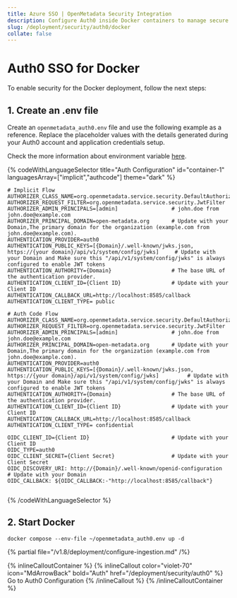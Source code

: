 ```yaml
---
title: Azure SSO | OpenMetadata Security Integration
description: Configure Auth0 inside Docker containers to manage secure user logins with backend token validation and low-latency identity workflows.
slug: /deployment/security/auth0/docker
collate: false
---
```


# Auth0 SSO for Docker

To enable security for the Docker deployment, follow the next steps:

## 1. Create an .env file

Create an `openmetadata_auth0.env` file and use the following example as a reference. Replace the placeholder values with the details generated during your Auth0 account and application credentials setup.

Check the more information about environment variable [here](/deployment/security/configuration-parameters).


{% codeWithLanguageSelector title="Auth Configuration" id="container-1" languagesArray=["implicit","authcode"] theme="dark" %}
```implicit
# Implicit Flow
AUTHORIZER_CLASS_NAME=org.openmetadata.service.security.DefaultAuthorizer
AUTHORIZER_REQUEST_FILTER=org.openmetadata.service.security.JwtFilter
AUTHORIZER_ADMIN_PRINCIPALS=[admin]                 # john.doe from john.doe@example.com
AUTHORIZER_PRINCIPAL_DOMAIN=open-metadata.org       # Update with your Domain,The primary domain for the organization (example.com from john.doe@example.com).
AUTHENTICATION_PROVIDER=auth0
AUTHENTICATION_PUBLIC_KEYS=[{Domain}/.well-known/jwks.json, https://{your domain}/api/v1/system/config/jwks]     # Update with your Domain and Make sure this "/api/v1/system/config/jwks" is always configured to enable JWT tokens
AUTHENTICATION_AUTHORITY={Domain}                   # The base URL of the authentication provider.
AUTHENTICATION_CLIENT_ID={Client ID}                # Update with your Client ID
AUTHENTICATION_CALLBACK_URL=http://localhost:8585/callback
AUTHENTICATION_CLIENT_TYPE= public
```

```authcode
# Auth Code Flow 
AUTHORIZER_CLASS_NAME=org.openmetadata.service.security.DefaultAuthorizer
AUTHORIZER_REQUEST_FILTER=org.openmetadata.service.security.JwtFilter
AUTHORIZER_ADMIN_PRINCIPALS=[admin]                 # john.doe from john.doe@example.com
AUTHORIZER_PRINCIPAL_DOMAIN=open-metadata.org       # Update with your Domain,The primary domain for the organization (example.com from john.doe@example.com).
AUTHENTICATION_PROVIDER=auth0
AUTHENTICATION_PUBLIC_KEYS=[{Domain}/.well-known/jwks.json, https://{your domain}/api/v1/system/config/jwks]         # Update with your Domain and Make sure this "/api/v1/system/config/jwks" is always configured to enable JWT tokens
AUTHENTICATION_AUTHORITY={Domain}                   # The base URL of the authentication provider.
AUTHENTICATION_CLIENT_ID={Client ID}                # Update with your Client ID
AUTHENTICATION_CALLBACK_URL=http://localhost:8585/callback 
AUTHENTICATION_CLIENT_TYPE= confidential

OIDC_CLIENT_ID={Client ID}                          # Update with your Client ID
OIDC_TYPE=auth0 
OIDC_CLIENT_SECRET={Client Secret}                  # Update with your Client Secret
OIDC_DISCOVERY_URI: http://{Domain}/.well-known/openid-configuration        # Update with your Domain
OIDC_CALLBACK: ${OIDC_CALLBACK:-"http://localhost:8585/callback"}


```

{% /codeWithLanguageSelector %}



## 2. Start Docker

```commandline
docker compose --env-file ~/openmetadata_auth0.env up -d
```

{% partial file="/v1.8/deployment/configure-ingestion.md" /%}


{% inlineCalloutContainer %}
  {% inlineCallout
    color="violet-70"
    icon="MdArrowBack"
    bold="Auth"
    href="/deployment/security/auth0" %}
    Go to Auth0 Configuration
  {% /inlineCallout %}
{% /inlineCalloutContainer %}
